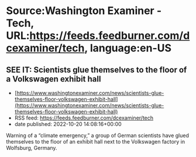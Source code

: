 # Source:Washington Examiner - Tech, URL:https://feeds.feedburner.com/dcexaminer/tech, language:en-US

## SEE IT: Scientists glue themselves to the floor of a Volkswagen exhibit hall
 - [https://www.washingtonexaminer.com/news/scientists-glue-themselves-floor-volkswagen-exhibit-hall](https://www.washingtonexaminer.com/news/scientists-glue-themselves-floor-volkswagen-exhibit-hall)
 - RSS feed: https://feeds.feedburner.com/dcexaminer/tech
 - date published: 2022-10-20 14:08:16+00:00

Warning of a “climate emergency,” a group of German scientists have glued themselves to the floor of an exhibit hall next to the Volkswagen factory in Wolfsburg, Germany.

